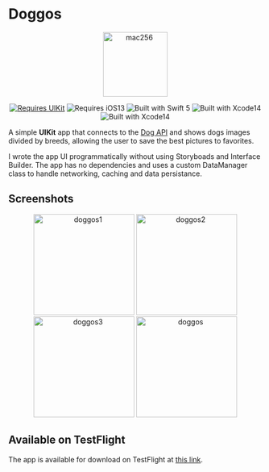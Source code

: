 # Doggos

<div align="center">

<img width="128" alt="mac256" src="https://user-images.githubusercontent.com/36189306/201691319-3d219e31-f656-4737-9ad1-12107c6ce69a.png">

[![Requires UIKit](https://img.shields.io/badge/requires-UIKit-orange?style=flat&logo=Swift)](https://developer.apple.com/documentation/uikit) ![Requires iOS13](https://img.shields.io/badge/requires-iOS13-orange?style=flat&logo=Swift) ![Built with Swift 5](https://img.shields.io/badge/Built%20with-Swift%205-informational?style=flat&logo=Swift) ![Built with Xcode14](https://img.shields.io/badge/Built%20with-Xcode%2014-informational?style=flat&logo=Xcode) ![Built with Xcode14](https://img.shields.io/badge/Tested%20on-iPhone%2014%20Pro-informational?style=flat&logo=Apple)

</div>

A simple **UIKit** app that connects to the [Dog API](https://dog.ceo/dog-api/) and shows dogs images divided by breeds, allowing the user to save the best pictures to favorites. 

I wrote the app UI programmatically without using Storyboads and Interface Builder. The app has no dependencies and uses a custom DataManager class to handle networking, caching and data persistance.

## Screenshots

<div align="center">

<img width="200" alt="doggos1" src="https://user-images.githubusercontent.com/36189306/201710356-e0db7f08-d696-40ed-bd73-d6894a527704.png">
<img width="200" alt="doggos2" src="https://user-images.githubusercontent.com/36189306/201710381-b3bd2765-e990-4872-ae4a-32fbf946d2c4.png">
<img width="200" alt="doggos3" src="https://user-images.githubusercontent.com/36189306/201710394-80b5f1c9-a771-4f15-9c1d-7b404189ceec.png">
<img width="200" alt="doggos" src="https://user-images.githubusercontent.com/36189306/201710402-79d0f72c-6465-4c73-9836-94ce2411538f.png">

</div>

## Available on TestFlight

The app is available for download on TestFlight at [this link](https://testflight.apple.com/join/ennQfU75).
